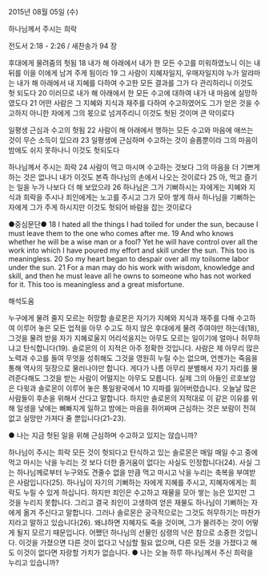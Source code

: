 2015년 08월 05일 (수)

하나님께서 주시는 희락 



전도서 2:18 - 2:26 / 새찬송가 94 장


후대에게 물려줌의 헛됨
18 내가 해 아래에서 내가 한 모든 수고를 미워하였노니 이는 내 뒤를 이을 이에게 남겨 주게 됨이라 19 그 사람이 지혜자일지, 우매자일지야 누가 알랴마는 내가 해 아래에서 내 지혜를 다하여 수고한 모든 결과를 그가 다 관리하리니 이것도 헛 되도다 20 이러므로 내가 해 아래에서 한 모든 수고에 대하여 내가 내 마음에 실망하였도다 21 어떤 사람은 그 지혜와 지식과 재주를 다하여 수고하였어도 그가 얻은 것을 수고하지 아니한 자에게 그의 몫으로 넘겨주리니 이것도 헛된 것이며 큰 악이로다

일평생 근심과 수고의 헛됨 
22 사람이 해 아래에서 행하는 모든 수고와 마음에 애쓰는 것이 무슨 소득이 있으랴 23 일평생에 근심하며 수고하는 것이 슬픔뿐이라 그의 마음이 밤에도 쉬지 못하나니 이것도 헛되도다 

하나님께서 주시는 희락
24 사람이 먹고 마시며 수고하는 것보다 그의 마음을 더 기쁘게 하는 것은 없나니 내가 이것도 본즉 하나님의 손에서 나오는 것이로다 25 아, 먹고 즐기는 일을 누가 나보다 더 해 보았으랴 
26 하나님은 그가 기뻐하시는 자에게는 지혜와 지식과 희락을 주시나 죄인에게는 노고를 주시고 그가 모아 쌓게 하사 하나님을 기뻐하는 자에게 그가 주게 하시지만 이것도 헛되어 바람을 잡는 것이로다

●중심문단● 18 I hated all the things I had toiled for under the sun, because I must leave them to the one who comes after me. 19 And who knows whether he will be a wise man or a fool? Yet he will have control over all the work into which I have poured my effort and skill under the sun. This too is meaningless. 20 So my heart began to despair over all my toilsome labor under the sun. 21 For a man may do his work with wisdom, knowledge and skill, and then he must leave all he owns to someone who has not worked for it. This too is meaningless and a great misfortune.

해석도움





누구에게 물려 줄지 모르는 허망함 
솔로몬은 자기가 지혜와 지식과 재주를 다해 수고하여 이루어 놓은 모든 업적을 아무 수고도 하지 않은 후대에게 물려 주여야만 하는데(18), 그것을 물려 받을 자가 지혜로울지 어리석을지는 아무도 모르는 일이기에 얼마나 허무하냐고 탄식합니다(19). 솔로몬의 이 지적은 아주 정확한 것입니다. 사람은 제 아무리 많은 노력과 수고를 들여 무엇을 성취해도 그것을 영원히 누릴 수는 없으며, 언젠가는 죽음을 통해 역사의 뒷장으로 물러나야만 합니다. 게다가 나름 아무리 분별해서 자기 자리를 물려준다해도 그것을 받는 사람이 어떨지는 아무도 모릅니다. 실제 그의 아들인 르호보암은 다윗과 솔로몬이 이루어 놓은 통일왕국에서 10 지파를 잃어버렸습니다. 오늘날 많은 사람들이 후손을 위해서 산다고 말합니다. 하지만 솔로몬의 지적대로 이 같은 이유를 위해 일생을 낮에는 뼈빠지게 일하고 밤에는 마음을 쥐어짜며 근심하는 것은 보람이 전혀 없고 실망만 가져다 줄 뿐입니다(21-23). 

● 나는 지금 헛된 일을 위해 근심하며 수고하고 있지는 않습니까? 

하나님이 주시는 희락
모든 것이 헛되다고 탄식하고 있는 솔로몬은 매일 매일 수고 중에 먹고 마시는 낙을 누리는 것 보다 더한 즐거움이 없다는 사실도 인정합니다(24).  사실 그는 하나님께로부터 누구와도 견줄수 없을 만큼 먹고 마시고 낙을 누리는 축복을 부여받은 사람입니다(25). 하나님이 자기의 기뻐하는 자에게 지혜를 주시고, 지혜자에게는 희락도 누릴 수 있게 하십니다. 하지만 죄인은 수고하고 재물을 모아 쌓는 능은 있지만 그것을 누리지 못합니다. 그리고 결국 죄인이 고생하여 얻은 재물도 하나님이 기뻐하는 자에게 옮겨 주신다고 말합니다. 그러나 솔로몬은  궁극적으로는 그것도 허무하기는 마찬가지라고 말하고 있습니다(26). 왜냐하면 지혜자도 죽을 것이며, 그가 물려주는 것이 어떻게 될지 모르기 때문입니다. 어쨌던 하나님의 선물인 심령의 낙은 참으로 소중한 것입니다. 이것을 가졌으면 다른 것이 없다고 낙심할 필요 없으며, 다른 모든 것을 가졌다고 해도 이것이 없다면 자랑할 가치가 없습니다.
● 나는 오늘 하루 하나님께서 주신 희락을 누리고 있습니까?